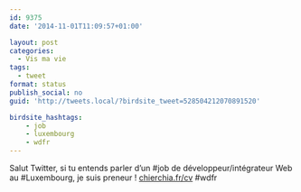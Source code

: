 ```yaml
---
id: 9375
date: '2014-11-01T11:09:57+01:00'

layout: post
categories:
  - Vis ma vie
tags:
  - tweet
format: status
publish_social: no
guid: 'http://tweets.local/?birdsite_tweet=528504212070891520'

birdsite_hashtags:
    - job
    - luxembourg
    - wdfr
---
```


Salut Twitter, si tu entends parler d’un #job de développeur/intégrateur Web au #Luxembourg, je suis preneur ! [chierchia.fr/cv](http://chierchia.fr/cv) #wdfr